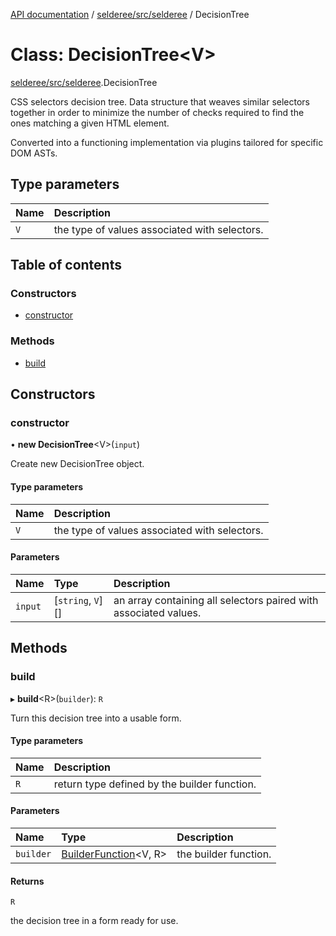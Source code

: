 [API documentation](../index.md) / [selderee/src/selderee](../modules/selderee_src_selderee.md) / DecisionTree

# Class: DecisionTree<V\>

[selderee/src/selderee](../modules/selderee_src_selderee.md).DecisionTree

CSS selectors decision tree.
Data structure that weaves similar selectors together
in order to minimize the number of checks required
to find the ones matching a given HTML element.

Converted into a functioning implementation via plugins
tailored for specific DOM ASTs.

## Type parameters

| Name | Description |
| :------ | :------ |
| `V` | the type of values associated with selectors. |

## Table of contents

### Constructors

- [constructor](selderee_src_selderee.decisiontree.md#constructor)

### Methods

- [build](selderee_src_selderee.decisiontree.md#build)

## Constructors

### constructor

• **new DecisionTree**<V\>(`input`)

Create new DecisionTree object.

#### Type parameters

| Name | Description |
| :------ | :------ |
| `V` | the type of values associated with selectors. |

#### Parameters

| Name | Type | Description |
| :------ | :------ | :------ |
| `input` | [`string`, `V`][] | an array containing all selectors paired with associated values. |

## Methods

### build

▸ **build**<R\>(`builder`): `R`

Turn this decision tree into a usable form.

#### Type parameters

| Name | Description |
| :------ | :------ |
| `R` | return type defined by the builder function. |

#### Parameters

| Name | Type | Description |
| :------ | :------ | :------ |
| `builder` | [BuilderFunction](../modules/selderee_src_selderee.types.md#builderfunction)<V, R\> | the builder function. |

#### Returns

`R`

the decision tree in a form ready for use.
